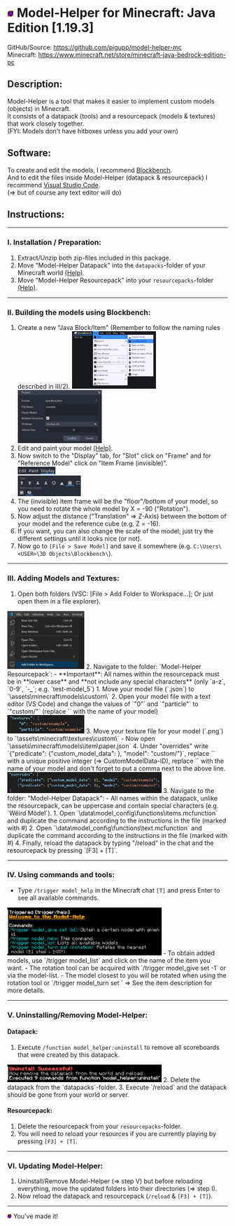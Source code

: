 # <img src="img/icon.png" alt="Icon" style="width:3%;"> Model-Helper for Minecraft: Java Edition [1.19.3]

GitHub/Source: https://github.com/pigupp/model-helper-mc  
Minecraft: https://www.minecraft.net/store/minecraft-java-bedrock-edition-pc  

## Description:
Model-Helper is a tool that makes it easier to implement custom models (objects) in Minecraft.  
It consists of a datapack (tools) and a resourcepack (models & textures) that work closely together.  
(FYI: Models don't have hitboxes unless you add your own)  

## Software:
To create and edit the models, I recommend [Blockbench][blockbench].  
And to edit the files inside Model-Helper (datapack & resourcepack) I recommend [Visual Studio Code][vscode].  
(⇒ but of course any text editor will do)  

## Instructions:

---

### I. Installation / Preparation:

1. Extract/Unzip both zip-files included in this package.
2. Move "Model-Helper Datapack" into the `datapacks`-folder of your Minecraft world [(Help)][tutorial_datapack].
3. Move "Model-Helper Resourcepack" into your `resourcepacks`-folder [(Help)][tutorial_resourcepack].

---

### II. Building the models using Blockbench:

1. Create a new "Java Block/Item" (Remember to follow the naming rules described in III/2).
   <img src="img/blockbench_create_new.png" alt="[File > New > Java Block/Item]" style="width:40%;"> <img src="img/blockbench_java_block_item.png" alt="Project Window" style="width:40%;">
2. Edit and paint your model [(Help)][tutorial_blockbench].
3. Now switch to the "Display" tab, for "Slot" click on "Frame" and for "Reference Model" click on "Item Frame (invisible)".  
   <img src="img/blockbench_display.png" alt="Display-Tab" style="width:18%;">  
   <img src="img/blockbench_slot_and_reference_model.png" alt="Slot & Reference Model" style="width:30%;">
1. The (invisible) item frame will be the "floor"/bottom of your model, so you need to rotate the whole model by X = -90 ("Rotation").
2. Now adjust the distance ("Translation" ⇒ Z-Axis) between the bottom of your model and the reference cube (e.g. Z = -16).
3. If you want, you can also change the scale of the model; just try the different settings until it looks nice (or not).
4. Now go to `[File > Save Model]` and save it somewhere (e.g. `C:\Users\<USER>\3D Objects\Blockbench\`).

---

### III. Adding Models and Textures:

1. Open both folders (VSC: [File > Add Folder to Workspace...]; Or just open them in a file explorer).  
<img src="img/vscode_add_folder_to_workspace.png" alt="[File > Add Folder to Workspace...]" style="width:35%;">
2. Navigate to the folder: `Model-Helper Resourcepack`:
   - **Important**: All names within the resourcepack must be in **lower case** and **not include any special characters** (only `a-z`, `0-9`, `-_`; e.g. `test-model_5`)
   1. Move your model file (`<name>.json`) to `\assets\minecraft\models\custom\`
   2. Open your model file with a text editor (VS Code) and change the values of `"0"` and `"particle"` to `"custom/<name>"` (replace `<name>` with the name of your model)  
   <img src="img/vscode_textures.png" alt="Texture-Values in Editor" style="width:35%;">
   3. Move your texture file for your model (`<name>.png`) to `\assets\minecraft\textures\custom\`
   - Now open `\assets\minecraft\models\item\paper.json`
   4. Under "overrides" write `{"predicate": {"custom_model_data": <ID>}, "model": "custom/<name>"}`, replace `<ID>` with a unique positive integer (⇒ CustomModelData-ID), replace `<name>` with the name of your model and don't forget to put a comma next to the above line.  
   <img src="img/vscode_overrides.png" alt="[File > Add Folder to Workspace...]" style="width:70%;">
3. Navigate to the folder: "Model-Helper Datapack":
   - All names within the datapack, unlike the resourcepack, can be uppercase and contain special characters (e.g. `Wêird Mödel`).
   1. Open `\data\model_config\functions\items.mcfunction` and duplicate the command according to the instructions in the file (marked with #)
   2. Open `\data\model_config\functions\text.mcfunction` and duplicate the command according to the instructions in the file (marked with #)
4. Finally, reload the datapack by typing "/reload" in the chat and the resourcepack by pressing `[F3] + [T]`.

---

### IV. Using commands and tools:

- Type `/trigger model_help` in the Minecraft chat `[T]` and press Enter to see all available commands.
<img src="img/minecraft_model_help.png" alt="" style="width:70%;">
- To obtain added models, use `/trigger model_list` and click on the name of the item you want.
- The rotation tool can be acquired with `/trigger model_give set -1` or via the model-list.
- The model closest to you will be rotated when using the rotation tool or `/trigger model_turn set <value=[-8;8]>`  
   ⇒ See the item description for more details.

---

### V. Uninstalling/Removing Model-Helper:

#### Datapack:
   1. Execute `/function model_helper:uninstall` to remove all scoreboards that were created by this datapack.
   <img src="img/minecraft_uninstall.png" alt="" style="width:70%;">
   2. Delete the datapack from the `datapacks`-folder.
   3. Execute `/reload` and the datapack should be gone from your world or server.

#### Resourcepack:
   1. Delete the resourcepack from your `resourcepacks`-folder.
   2. You will need to reload your resources if you are currently playing by pressing `[F3] + [T]`.

---

### VI. Updating Model-Helper:

1. Uninstall/Remove Model-Helper (⇒ step V) but before reloading everything, move the updated folders into their directories (⇒ step I).
2. Now reload the datapack and resourcepack (`/reload` & `[F3] + [T]`).

---

<img src="img/icon.png" alt="Icon" style="width:2%;"> You've made it!


<!-- URLs -->
[blockbench]: https://www.blockbench.net/
[vscode]: https://code.visualstudio.com/
[tutorial_datapack]: https://minecraft.fandom.com/wiki/Tutorials/Installing_a_data_pack
[tutorial_resourcepack]: https://minecraft.fandom.com/wiki/Tutorials/Loading_a_resource_pack
[tutorial_blockbench]: https://www.google.com/search?q=How+to+use+Blockbench

